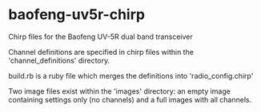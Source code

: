 baofeng-uv5r-chirp
==================
Chirp files for the Baofeng UV-5R dual band transceiver

Channel definitions are specified in chirp files within the 'channel_definitions' directory.

build.rb is a ruby file which merges the definitions into 'radio_config.chirp'

Two image files exist within the 'images' directory: an empty image containing settings only (no channels) and a full images with all channels.
